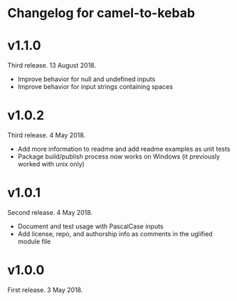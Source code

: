 # Changelog for camel-to-kebab

# v1.1.0

Third release. 13 August 2018.

- Improve behavior for null and undefined inputs
- Improve behavior for input strings containing spaces

# v1.0.2

Third release. 4 May 2018.

- Add more information to readme and add readme examples as unit tests
- Package build/publish process now works on Windows (it previously worked with unix only)

# v1.0.1

Second release. 4 May 2018.

- Document and test usage with PascalCase inputs
- Add license, repo, and authorship info as comments in the uglified module file

# v1.0.0

First release. 3 May 2018.
